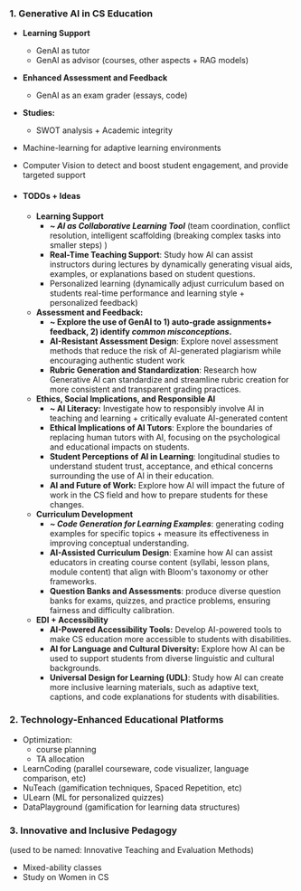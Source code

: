 ### 1. Generative AI in CS Education
 - **Learning Support**
	- GenAI as tutor
	- GenAI as advisor (courses, other aspects + RAG models)
- **Enhanced Assessment and Feedback**
	- GenAI as an exam grader (essays, code)
 - **Studies:** 
	- SWOT analysis + Academic integrity 
- Machine-learning for adaptive learning environments
- Computer Vision to detect and boost student engagement, and provide targeted support

- #### TODOs + Ideas
	- **Learning Support**
		- ***~ AI as Collaborative Learning Tool*** (team coordination, conflict resolution, intelligent scaffolding (breaking complex tasks into smaller steps) )
		- **Real-Time Teaching Support**: Study how AI can assist instructors during lectures by dynamically generating visual aids, examples, or explanations based on student questions.
		- Personalized learning (dynamically adjust curriculum based on students real-time performance and learning style + personalized feedback) 
	- **Assessment and Feedback:**
		- **~ Explore the use of GenAI to 1) auto-grade assignments+ feedback, 2) identify *common misconceptions*.**
		- **AI-Resistant Assessment Design**: Explore novel assessment methods that reduce the risk of AI-generated plagiarism while encouraging authentic student work
		- **Rubric Generation and Standardization**: Research how Generative AI can standardize and streamline rubric creation for more consistent and transparent grading practices.
	- **Ethics, Social Implications, and Responsible AI**
		- **~ AI Literacy:** Investigate how to responsibly involve AI in teaching and learning + critically evaluate AI-generated content 
		- **Ethical Implications of AI Tutors**: Explore the boundaries of replacing human tutors with AI, focusing on the psychological and educational impacts on students.
		- **Student Perceptions of AI in Learning**: longitudinal studies to understand student trust, acceptance, and ethical concerns surrounding the use of AI in their education.
		- **AI and Future of Work:** Explore how AI will impact the future of work in the CS field and how to prepare students for these changes.
	 - **Curriculum Development**
		 - ***~ Code Generation for Learning Examples***: generating coding examples for specific topics + measure its effectiveness in improving conceptual understanding.
		 - **AI-Assisted Curriculum Design**: Examine how AI can assist educators in creating course content (syllabi, lesson plans, module content) that align with Bloom's taxonomy or other frameworks.
		 - **Question Banks and Assessments**: produce diverse question banks for exams, quizzes, and practice problems, ensuring fairness and difficulty calibration.
	 - **EDI + Accessibility**
		 - **AI-Powered Accessibility Tools:** Develop AI-powered tools to make CS education more accessible to students with disabilities.
		 - **AI for Language and Cultural Diversity:** Explore how AI can be used to support students from diverse linguistic and cultural backgrounds.
		 - **Universal Design for Learning (UDL)**: Study how AI can create more inclusive learning materials, such as adaptive text, captions, and code explanations for students with disabilities.
### 2. Technology-Enhanced Educational Platforms
- Optimization: 
	- course planning
	- TA allocation
- LearnCoding (parallel courseware, code visualizer, language comparison, etc)
- NuTeach (gamification techniques, Spaced Repetition, etc)
- ULearn (ML for personalized quizzes)
- DataPlayground (gamification for learning data structures)
### 3.  Innovative and Inclusive Pedagogy 
(used to be named: Innovative Teaching and Evaluation Methods)
* Mixed-ability classes 
* Study on Women in CS 
